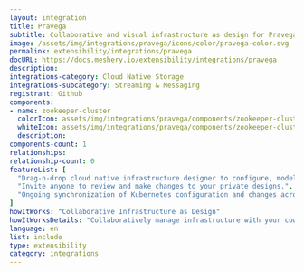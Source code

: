 ```yaml
---
layout: integration
title: Pravega
subtitle: Collaborative and visual infrastructure as design for Pravega
image: /assets/img/integrations/pravega/icons/color/pravega-color.svg
permalink: extensibility/integrations/pravega
docURL: https://docs.meshery.io/extensibility/integrations/pravega
description: 
integrations-category: Cloud Native Storage
integrations-subcategory: Streaming & Messaging
registrant: Github
components: 
- name: zookeeper-cluster
  colorIcon: assets/img/integrations/pravega/components/zookeeper-cluster/icons/color/zookeeper-cluster-color.svg
  whiteIcon: assets/img/integrations/pravega/components/zookeeper-cluster/icons/white/zookeeper-cluster-white.svg
  description: 
components-count: 1
relationships: 
relationship-count: 0
featureList: [
  "Drag-n-drop cloud native infrastructure designer to configure, model, and deploy your workloads.",
  "Invite anyone to review and make changes to your private designs.",
  "Ongoing synchronization of Kubernetes configuration and changes across any number of clusters."
]
howItWorks: "Collaborative Infrastructure as Design"
howItWorksDetails: "Collaboratively manage infrastructure with your coworkers synchronously sharing the same designs."
language: en
list: include
type: extensibility
category: integrations
---
```

